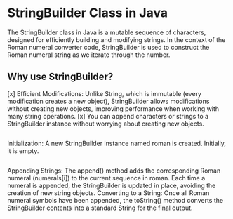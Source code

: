 # StringBuilder Class in Java
The StringBuilder class in Java is a mutable sequence of characters, 
designed for efficiently building and modifying strings. In the context of the Roman numeral converter code, 
StringBuilder is used to construct the Roman numeral string as we iterate through the number.
## Why use StringBuilder?
[x] Efficient Modifications: Unlike String, which is immutable (every modification creates a new object), StringBuilder allows modifications without creating new objects, improving performance when working with many string operations.
[x] You can append characters or strings to a StringBuilder instance without worrying about creating new objects.
```StringBuilder roman = new StringBuilder();
```
Initialization: A new StringBuilder instance named roman is created. Initially, it is empty.
```roman.append(numerals[i]);
```
Appending Strings: The append() method adds the corresponding Roman numeral (numerals[i]) to the current sequence in roman. Each time a numeral is appended, the StringBuilder is updated in place, avoiding the creation of new string objects.
Converting to a String: Once all Roman numeral symbols have been appended, the toString() method converts the StringBuilder contents into a standard String for the final output.
